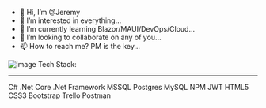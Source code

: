 - 👋 Hi, I’m @Jeremy
- 👀 I’m interested in everything...
- 🌱 I’m currently learning Blazor/MAUI/DevOps/Cloud...
- 💞️ I’m looking to collaborate on any of you...
- 📫 How to reach me? PM is the key...

<!---
JJC3483/JJC3483 is a ✨ special ✨ repository because its `README.md` (this file) appears on your GitHub profile.
You can click the Preview link to take a look at your changes.
--->
![image](https://github.com/user-attachments/assets/7d20b105-7bf6-432b-bf3b-663086897d4b)
Tech Stack:
<hr>
<div class="card">
C# .Net Core .Net Framework MSSQL Postgres MySQL NPM JWT HTML5 CSS3 Bootstrap Trello Postman
 
</div>
